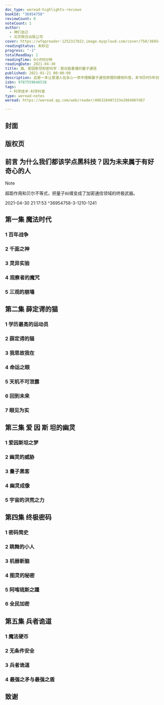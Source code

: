```yaml
---
doc_type: weread-highlights-reviews
bookId: "36954758"
reviewCount: 0
noteCount: 1
author:
  - 神们自己
  - 北京联合出版公司
cover: https://wfqqreader-1252317822.image.myqcloud.com/cover/758/36954758/t7_36954758.jpg
readingStatus: 未标记
progress: "-1"
totalReadDay: 1
readingTime: 0小时0分钟
readingDate: 2021-04-30
title: 猫、爱因斯坦和密码学：我也能看懂的量子通信
published: 2021-01-21 00:00:00
description: 这是一本让普通人在会心一笑中理解量子通信原理的硬核科普。本书历时5年创作、4次修改升级，105张原创手绘全彩漫画，图解十大量子实验，回眸15位科学天才的群星闪耀时刻，展望未来无处不在的量子黑科技。你见过用漫画图解薛定谔的猫、用相声辩论贝尔不等式、用谍战片解密量子通信协议的科普书吗？——这本书，将为你献上一季全程无尿点的科学悬疑推理剧！
isbn: 9787559646538
tags:
  - 科学技术-科学科普
type: weread-notes
weread: https://weread.qq.com/web/reader/406328407233e286406fd87

---
```



## 封面

## 版权页

## 前言 为什么我们都该学点黑科技？因为未来属于有好奇心的人

> [!NOTE] 
> 超距作用和贝尔不等式，把量子纠缠变成了加密通信领域的终极武器。
> 
> 2021-04-30 21:17:53 ^36954758-3-1210-1241

## 第一集 魔法时代

### 1 百年战争

### 2 千面之神

### 3 灵异实验

### 4 观察者的魔咒

### 5 三观的崩塌

## 第二集 薛定谔的猫

### 1 学历最高的运动员

### 2 薛定谔的猫

### 3 我思故我在

### 4 命运之眼

### 5 天机不可泄露

### 6 回到未来

### 7 眼见为实

## 第三集 爱 因 斯 坦的幽灵

### 1 爱因斯坦之梦

### 2 幽灵的威胁

### 3 量子黑客

### 4 幽灵成像

### 5 宇宙的洪荒之力

## 第四集 终极密码

### 1 密码简史

### 2 跳舞的小人

### 3 机器新脑

### 4 图灵的秘密

### 5 阿喀琉斯之踵

### 6 全民加密

## 第五集 兵者诡道

### 1 魔法硬币

### 2 无条件安全

### 3 兵者诡道

### 4 最强之矛与最强之盾

## 致谢

